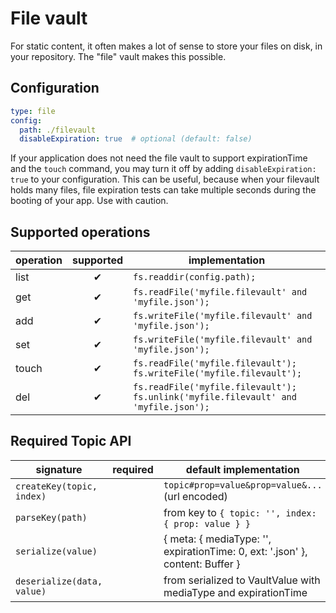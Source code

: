# File vault

For static content, it often makes a lot of sense to store your files on disk, in your repository.
The "file" vault makes this possible.

## Configuration

```yaml
type: file
config:
  path: ./filevault
  disableExpiration: true  # optional (default: false)
```

If your application does not need the file vault to support expirationTime and the `touch` command,
you may turn it off by adding `disableExpiration: true` to your configuration. This can be useful,
because when your filevault holds many files, file expiration tests can take multiple seconds during
the booting of your app. Use with caution.

## Supported operations

operation | supported | implementation
----------|:---------:|---------------
list      | ✔         | `fs.readdir(config.path);`
get       | ✔         | `fs.readFile('myfile.filevault' and 'myfile.json');`
add       | ✔         | `fs.writeFile('myfile.filevault' and 'myfile.json');`
set       | ✔         | `fs.writeFile('myfile.filevault' and 'myfile.json');`
touch     | ✔         | `fs.readFile('myfile.filevault'); fs.writeFile('myfile.filevault');`
del       | ✔         | `fs.readFile('myfile.filevault'); fs.unlink('myfile.filevault' and 'myfile.json');`

## Required Topic API

signature                  | required | default implementation
---------------------------|----------|-----------------------
`createKey(topic, index)`  |          | `topic#prop=value&prop=value&...` (url encoded)
`parseKey(path)`           |          | from key to `{ topic: '', index: { prop: value } }`
`serialize(value)`         |          | { meta: { mediaType: '', expirationTime: 0, ext: '.json' }, content: Buffer }
`deserialize(data, value)` |          | from serialized to VaultValue with mediaType and expirationTime
